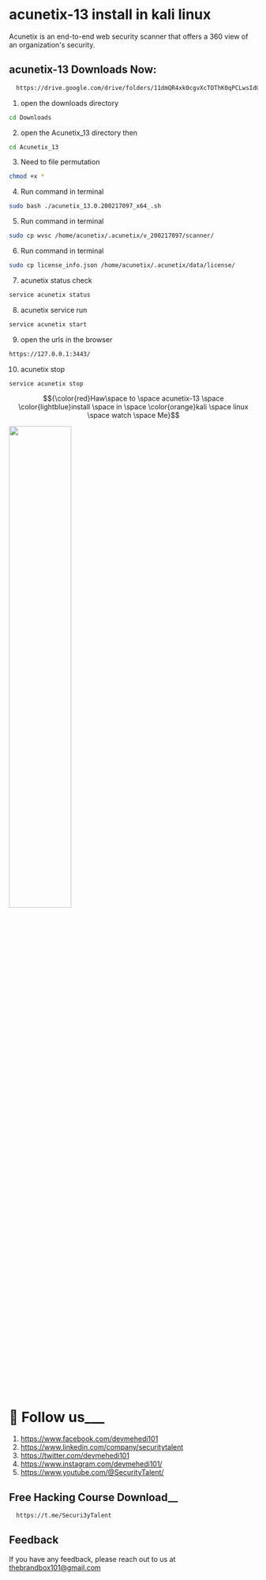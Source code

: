 
# acunetix-13 install in kali linux 

Acunetix is an end-to-end web security scanner that offers a 360 view of an organization's security.


## acunetix-13 Downloads Now:

```bash
  https://drive.google.com/drive/folders/11dmQR4xk0cgvXcTOThK0qPCLwsIdOtIm?usp=sharing
```

1. open the downloads directory

```bash
cd Downloads
```

2. open the Acunetix_13 directory then
```bash
cd Acunetix_13
```

3. Need to file permutation

```bash
chmod +x *
```
4. Run command in terminal

```bash
sudo bash ./acunetix_13.0.200217097_x64_.sh
```
5. Run command in terminal

```bash
sudo cp wvsc /home/acunetix/.acunetix/v_200217097/scanner/
```
6. Run command in terminal

```bash
sudo cp license_info.json /home/acunetix/.acunetix/data/license/
```
7. acunetix status check

```bash
service acunetix status 
```
8. acunetix service run

```bash
service acunetix start
```
9. open the urls in the browser

```bash
https://127.0.0.1:3443/
```
10. acunetix stop

```bash
service acunetix stop 
```



$${\color{red}Haw\space to \space acunetix-13 \space \color{lightblue}install \space in \space \color{orange}kali \space linux \space watch \space Me}$$

[<img src="https://github.com/devmehedi101/acunetix-13-kali-linux/blob/main/devmehedi101.gif" width="50%">](https://www.youtube.com/watch?v=Hc79sDi3f0U "Now in Android: 55")



# 🚀 Follow us___
1. https://www.facebook.com/devmehedi101
2. https://www.linkedin.com/company/securitytalent   
3. https://twitter.com/devmehedi101
4. https://www.instagram.com/devmehedi101/
5. https://www.youtube.com/@SecurityTalent/ 



## Free Hacking Course Download__
```bash
  https://t.me/Securi3yTalent
```


## Feedback

If you have any feedback, please reach out to us at thebrandbox101@gmail.com
